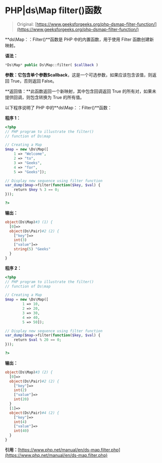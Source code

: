 # PHP|ds\Map filter()函数

> Original: [https://www.geeksforgeeks.org/php-dsmap-filter-function/](https://www.geeksforgeeks.org/php-dsmap-filter-function/)

**ds\Map：：Filter()**函数是 PHP 中的内置函数，用于使用 Filter 函数创建新映射。

**语法：**

```php
*Ds\Map* public Ds\Map::filter( $callback )
```

**参数：**它包含单个参数**$callback**，这是一个可选参数，如果应该包含该值，则返回 True，否则返回 False。

**返回值：**此函数返回一个新映射，其中包含回调返回 True 的所有对，如果未提供回调，则包含转换为 True 的所有值。

以下程序说明了 PHP 中的**ds\Map：：Filter()**函数：

**程序 1：**

```php
<?php 
// PHP program to illustrate the filter() 
// function of Ds\map 

// Creating a Map 
$map = new \Ds\Map([
    1 => "Welcome",
    2 => "to",
    3 => "Geeks",  
    4 => "for",
    5 => "Geeks"]);

// Display new sequence using filter function 
var_dump($map->filter(function($key, $val) { 
    return $key % 3 == 0; 
})); 

?> 
```

**输出：**

```php
object(Ds\Map)#3 (1) {
  [0]=>
  object(Ds\Pair)#2 (2) {
    ["key"]=>
    int(3)
    ["value"]=>
    string(5) "Geeks"
  }
}

```

**程序 2：**

```php
<?php 
// PHP program to illustrate the filter() 
// function of Ds\map 

// Creating a Map 
$map = new \Ds\Map([
        1 => 10, 
        2 => 20,
        3 => 30, 
        4 => 40,
        5 => 50]); 

// Display new sequence using filter function 
var_dump($map->filter(function($key, $val) { 
    return $val % 20 == 0; 
})); 

?> 
```

**输出：**

```php
object(Ds\Map)#3 (2) {
  [0]=>
  object(Ds\Pair)#2 (2) {
    ["key"]=>
    int(2)
    ["value"]=>
    int(20)
  }
  [1]=>
  object(Ds\Pair)#4 (2) {
    ["key"]=>
    int(4)
    ["value"]=>
    int(40)
  }
}

```

**引用：**[https://www.php.net/manual/en/ds-map.filter.php](https://www.php.net/manual/en/ds-map.filter.php)